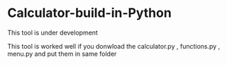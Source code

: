 # Calculator-build-in-Python
This tool is under development

This tool is worked well if you donwload the calculator.py , functions.py , menu.py and put them in same folder
